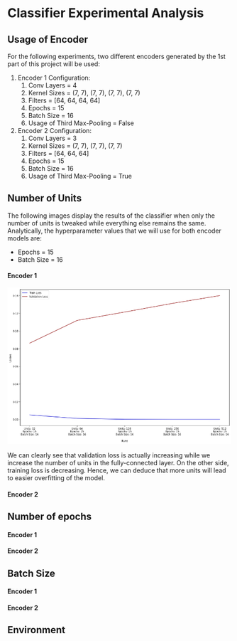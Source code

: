 # Classifier Experimental Analysis

## Usage of Encoder
For the following experiments, two different encoders generated by the 1st part of this project will be used:
1. Encoder 1 Configuration:
    1. Conv Layers = 4
    2. Kernel Sizes = (7, 7), (7, 7), (7, 7), (7, 7)
    3. Filters = [64, 64, 64, 64]
    4. Epochs = 15
    5. Batch Size = 16
    6. Usage of Third Max-Pooling = False
2. Encoder 2 Configuration:
    1. Conv Layers = 3
    2. Kernel Sizes = (7, 7), (7, 7), (7, 7)
    3. Filters = [64, 64, 64]
    4. Epochs = 15
    5. Batch Size = 16
    6. Usage of Third Max-Pooling = True
  
  
## Number of Units
The following images display the results of the classifier when only the number of units is tweaked while everything else remains the same.
Analytically, the hyperparameter values that we will use for both encoder models are: 
- Epochs = 15
- Batch Size = 16

#### Encoder 1

![image](./images/classifier_units_1.png)

We can clearly see that validation loss is actually increasing while we increase the number of units in the fully-connected layer. On the other side, training loss is decreasing. Hence, we can deduce that more units will lead to easier overfitting of the model.

#### Encoder 2



## Number of epochs

#### Encoder 1



#### Encoder 2



## Batch Size

#### Encoder 1



#### Encoder 2



## Environment

